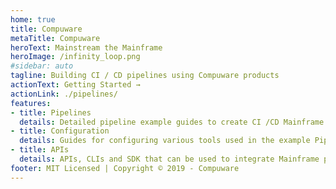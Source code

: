 ```yaml
---
home: true
title: Compuware
metaTitle: Compuware
heroText: Mainstream the Mainframe
heroImage: /infinity_loop.png
#sidebar: auto
tagline: Building CI / CD pipelines using Compuware products
actionText: Getting Started →
actionLink: ./pipelines/
features:
- title: Pipelines
  details: Detailed pipeline example guides to create CI /CD Mainframe pipelines 
- title: Configuration
  details: Guides for configuring various tools used in the example Pipelines
- title: APIs
  details: APIs, CLIs and SDK that can be used to integrate Mainframe processes into DevOps tools
footer: MIT Licensed | Copyright © 2019 - Compuware
---
```

